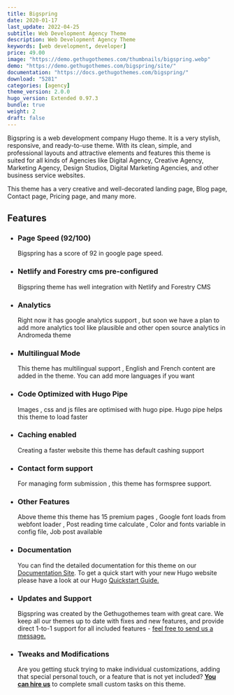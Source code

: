 ```yaml
---
title: Bigspring
date: 2020-01-17
last_update: 2022-04-25
subtitle: Web Development Agency Theme
description: Web Development Agency Theme
keywords: [web development, developer]
price: 49.00
image: "https://demo.gethugothemes.com/thumbnails/bigspring.webp"
demo: "https://demo.gethugothemes.com/bigspring/site/"
documentation: "https://docs.gethugothemes.com/bigspring/"
download: "5281"
categories: [agency]
theme_version: 2.0.0
hugo_version: Extended 0.97.3
bundle: true
weight: 2
draft: false
---
```


Bigspring is a web development company Hugo theme. It is a very stylish, responsive, and ready-to-use theme. With its clean, simple, and professional layouts and attractive elements and features this theme is suited for all kinds of Agencies like Digital Agency, Creative Agency, Marketing Agency, Design Studios, Digital Marketing Agencies, and other business service websites.

This theme has a very creative and well-decorated landing page, Blog page, Contact page, Pricing page, and many more.

## Features

- ### Page Speed (92/100)

  Bigspring has a score of 92 in google page speed.

- ### Netlify and Forestry cms pre-configured

  Bigspring theme has well integration with Netlify and Forestry CMS

- ### Analytics

  Right now it has google analytics support , but soon we have a plan to add more analytics tool like plausible and other open source analytics in Andromeda theme

- ### Multilingual Mode

  This theme has multilingual support , English and French content are added in the theme. You can add more languages if you want

- ### Code Optimized with Hugo Pipe

  Images , css and js files are optimised with hugo pipe. Hugo pipe helps this theme to load faster

- ### Caching enabled

  Creating a faster website this theme has default cashing support

- ### Contact form support

  For managing form submission , this theme has formspree support.

- ### Other Features

  Above theme this theme has 15 premium pages , Google font loads from webfont loader , Post reading time calculate , Color and fonts variable in config file, Job post available

- ### Documentation

  You can find the detailed documentation for this theme on our [Documentation Site](https://docs.gethugothemes.com/). To get a quick start with your new Hugo website please have a look at our Hugo [Quickstart Guide.](https://docs.gethugothemes.com/guide/)

- ### Updates and Support

  Bigspring was created by the Gethugothemes team with great care. We keep all our themes up to date with fixes and new features, and provide direct 1-to-1 support for all included features - [feel free to send us a message.](/contact)

- ### Tweaks and Modifications

  Are you getting stuck trying to make individual customizations, adding that special personal touch, or a feature that is not yet included? **[You can hire us](/contact)** to complete small custom tasks on this theme.
